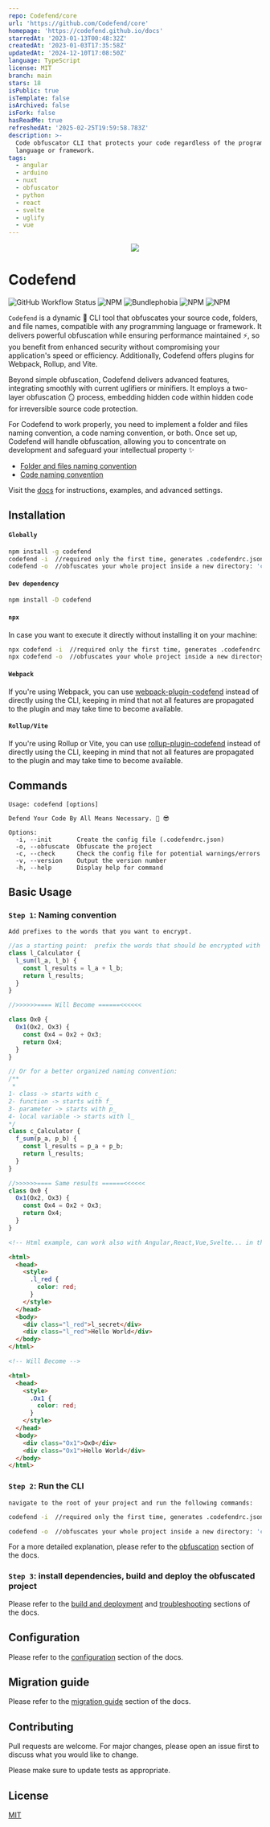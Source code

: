 ```yaml
---
repo: Codefend/core
url: 'https://github.com/Codefend/core'
homepage: 'https://codefend.github.io/docs'
starredAt: '2023-01-13T00:48:32Z'
createdAt: '2023-01-03T17:35:58Z'
updatedAt: '2024-12-10T17:08:50Z'
language: TypeScript
license: MIT
branch: main
stars: 18
isPublic: true
isTemplate: false
isArchived: false
isFork: false
hasReadMe: true
refreshedAt: '2025-02-25T19:59:58.783Z'
description: >-
  Code obfuscator CLI that protects your code regardless of the programming
  language or framework.
tags:
  - angular
  - arduino
  - nuxt
  - obfuscator
  - python
  - react
  - svelte
  - uglify
  - vue
---
```


<p align="center">
 <img src="./public/img/logo.png">
</p>

# Codefend

![GitHub Workflow Status](https://img.shields.io/github/actions/workflow/status/Codefend/core/ci.yml?branch=main)
![NPM](https://img.shields.io/npm/dt/codefend)
![Bundlephobia](https://img.shields.io/bundlephobia/min/codefend)
![NPM](https://img.shields.io/node/v/codefend)
![NPM](https://img.shields.io/npm/l/codefend)

`Codefend` is a dynamic 🪩 CLI tool that obfuscates your source code, folders, and file names, compatible with any programming language or framework.
It delivers powerful obfuscation while ensuring performance maintained ⚡, so you benefit from enhanced security without compromising your application's speed or efficiency.
Additionally, Codefend offers plugins for Webpack, Rollup, and Vite.

Beyond simple obfuscation, Codefend delivers advanced features, integrating smoothly with current uglifiers or minifiers. It employs a two-layer obfuscation 🪞 process, embedding hidden code within hidden code for irreversible source code protection.

For Codefend to work properly, you need to implement a folder and files naming convention, a code naming convention, or both. Once set up, Codefend will handle obfuscation, allowing you to concentrate on development and safeguard your intellectual property ✨

- [Folder and files naming convention](https://codefend.github.io/docs/basic-usage/naming-conventions/folders-files-naming-convention)
- [Code naming convention](https://codefend.github.io/docs/basic-usage/naming-conventions/code-naming-convention)

Visit the [docs](https://codefend.github.io/docs/) for instructions, examples, and advanced settings.

## Installation

#### `Globally`

```bash
npm install -g codefend
codefend -i  //required only the first time, generates .codefendrc.json
codefend -o  //obfuscates your whole project inside a new directory: 'codefend-output'
```

#### `Dev dependency`

```bash
npm install -D codefend
```

#### `npx`

In case you want to execute it directly without installing it on your machine:

```bash
npx codefend -i  //required only the first time, generates .codefendrc.json
npx codefend -o  //obfuscates your whole project inside a new directory: 'codefend-output'
```

#### `Webpack`

If you're using Webpack, you can use [webpack-plugin-codefend](https://www.npmjs.com/package/webpack-plugin-codefend) instead of directly using the CLI, keeping in mind that not all features are propagated to the plugin and may take time to become available.

#### `Rollup/Vite`

If you're using Rollup or Vite, you can use [rollup-plugin-codefend](https://www.npmjs.com/package/rollup-plugin-codefend) instead of directly using the CLI, keeping in mind that not all features are propagated to the plugin and may take time to become available.

## Commands

```shell
Usage: codefend [options]

Defend Your Code By All Means Necessary. 💪 😎

Options:
  -i, --init       Create the config file (.codefendrc.json)
  -o, --obfuscate  Obfuscate the project
  -c, --check      Check the config file for potential warnings/errors
  -v, --version    Output the version number
  -h, --help       Display help for command
```

## Basic Usage

### `Step 1`: Naming convention

`Add prefixes to the words that you want to encrypt.`

```js
//as a starting point:  prefix the words that should be encrypted with l_
class l_Calculator {
  l_sum(l_a, l_b) {
    const l_results = l_a + l_b;
    return l_results;
  }
}

//>>>>>>==== Will Become ======<<<<<<

class Ox0 {
  Ox1(Ox2, Ox3) {
    const Ox4 = Ox2 + Ox3;
    return Ox4;
  }
}

// Or for a better organized naming convention:
/** 
 * 
1- class -> starts with c_
2- function -> starts with f_
3- parameter -> starts with p_
4- local variable -> starts with l_
*/
class c_Calculator {
  f_sum(p_a, p_b) {
    const l_results = p_a + p_b;
    return l_results;
  }
}

//>>>>>>==== Same results ======<<<<<<
class Ox0 {
  Ox1(Ox2, Ox3) {
    const Ox4 = Ox2 + Ox3;
    return Ox4;
  }
}
```

```html
<!-- Html example, can work also with Angular,React,Vue,Svelte... in the same way -->

<html>
  <head>
    <style>
      .l_red {
        color: red;
      }
    </style>
  </head>
  <body>
    <div class="l_red">l_secret</div>
    <div class="l_red">Hello World</div>
  </body>
</html>

<!-- Will Become -->

<html>
  <head>
    <style>
      .Ox1 {
        color: red;
      }
    </style>
  </head>
  <body>
    <div class="Ox1">Ox0</div>
    <div class="Ox1">Hello World</div>
  </body>
</html>
```

### `Step 2`: Run the CLI

`navigate to the root of your project and run the following commands:`

```bash
codefend -i  //required only the first time, generates .codefendrc.json

```

```bash
codefend -o  //obfuscates your whole project inside a new directory: 'codefend-output'
```

For a more detailed explanation, please refer to the [obfuscation](https://codefend.github.io/docs/basic-usage/obfuscation) section of the docs.

### `Step 3`: install dependencies, build and deploy the obfuscated project

Please refer to the [build and deployment](https://codefend.github.io/docs/distribution/build-and-deployment) and [ troubleshooting](https://codefend.github.io/docs/distribution/troubleshooting) sections of the docs.

## Configuration

Please refer to the [configuration](https://codefend.github.io/docs/references/configuration) section of the docs.

## Migration guide

Please refer to the [migration guide](https://codefend.github.io/docs/migrations/codefend-v3) section of the docs.

## Contributing

Pull requests are welcome. For major changes, please open an issue first to discuss what you would like to change.

Please make sure to update tests as appropriate.

## License

[MIT](./LICENSE.md)
